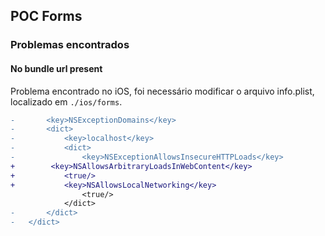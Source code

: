 ## POC Forms

### Problemas encontrados

#### No bundle url present
Problema encontrado no iOS, foi necessário modificar o arquivo info.plist, localizado em `./ios/forms`.

```diff
-		<key>NSExceptionDomains</key>
-		<dict>
-			<key>localhost</key>
-			<dict>
-				<key>NSExceptionAllowsInsecureHTTPLoads</key>
+        <key>NSAllowsArbitraryLoadsInWebContent</key>
+		    <true/>
+		    <key>NSAllowsLocalNetworking</key>
				<true/>
			</dict>
-		</dict>
-	</dict>
```

